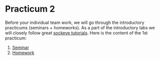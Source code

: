 # Practicum 2
Before your individual team work, we will go through the introductory practicums (seminars + homeworks). As a part of the introductory labs we will closely follow great [sockeye tutorials](https://github.com/awslabs/sockeye/tree/master/tutorials). Here is the content of the 1st practicum:
1. [Seminar](/seminar.md)
2. [Homework](/homework.md)